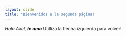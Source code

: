 ```yaml
---
layout: slide
title: "Bienvenidos a la segunda página!
---
```

_Hola Axel, **te amo**_
Utilliza la flecha izquierda para volver!
